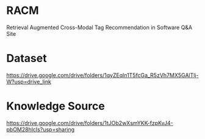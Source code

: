 # RACM
Retrieval Augmented Cross-Modal Tag Recommendation in Software Q\&A Site

# Dataset
https://drive.google.com/drive/folders/1qyZEqln1T5fcGa_R5zVh7MX5GAlTlj-W?usp=drive_link

# Knowledge Source
https://drive.google.com/drive/folders/1tJOb2wXsmYKK-fzpKvJ4-pbOM28hlcIs?usp=sharing

